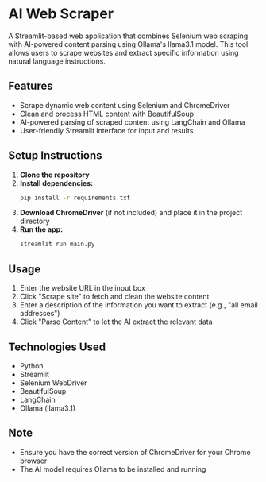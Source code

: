 # AI Web Scraper

A Streamlit-based web application that combines Selenium web scraping with AI-powered content parsing using Ollama's llama3.1 model. This tool allows users to scrape websites and extract specific information using natural language instructions.

## Features
- Scrape dynamic web content using Selenium and ChromeDriver
- Clean and process HTML content with BeautifulSoup
- AI-powered parsing of scraped content using LangChain and Ollama
- User-friendly Streamlit interface for input and results

## Setup Instructions
1. **Clone the repository**
2. **Install dependencies:**
   ```bash
   pip install -r requirements.txt
   ```
3. **Download ChromeDriver** (if not included) and place it in the project directory
4. **Run the app:**
   ```bash
   streamlit run main.py
   ```

## Usage
1. Enter the website URL in the input box
2. Click "Scrape site" to fetch and clean the website content
3. Enter a description of the information you want to extract (e.g., "all email addresses")
4. Click "Parse Content" to let the AI extract the relevant data

## Technologies Used
- Python
- Streamlit
- Selenium WebDriver
- BeautifulSoup
- LangChain
- Ollama (llama3.1)

## Note
- Ensure you have the correct version of ChromeDriver for your Chrome browser
- The AI model requires Ollama to be installed and running 